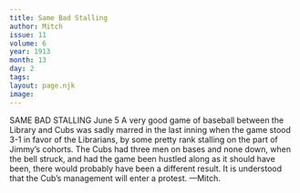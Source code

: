 ```yaml
---
title: Same Bad Stalling
author: Mitch
issue: 11
volume: 6
year: 1913
month: 13
day: 2
tags:
layout: page.njk
image:
---
```

SAME BAD STALLING    June 5   A very good game of baseball between the Library and Cubs was sadly marred in the last inning when the game stood 3-1 in favor of the Librarians, by some pretty rank stalling on the part of Jimmy’s cohorts. The Cubs had three men on bases and none down, when the bell struck, and had the game been hustled along as it should have been, there would probably have been a different result. It is understood that the Cub’s management will enter a protest. —Mitch. 




